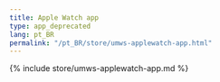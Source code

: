 ```yaml
---
title: Apple Watch app
type: app_deprecated
lang: pt_BR
permalink: "/pt_BR/store/umws-applewatch-app.html"
---
```


{% include store/umws-applewatch-app.md %}
